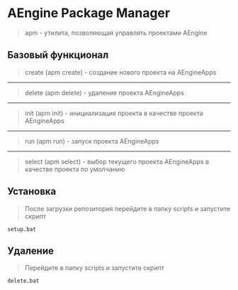 # AEngine Package Manager

> apm -  утилита, позволяющая управлять проектами AEngine

## Базовый функционал
> create (apm create) - создание нового проекта на AEngineApps
---
> delete (apm delete) - удаление проекта AEngineApps
---
> init (apm init) - инициализация проекта в качестве проекта AEngineApps
---
> run (apm run) - запуск проекта AEngineApps
---
> select (apm select) - выбор текущего проекта AEngineApps в качестве проекта по умолчанию

## Установка
> После загрузки репозитория перейдите в папку scripts и запустите скрипт

    setup.bat

## Удаление
> Перейдите в папку scripts и запустите скрипт

    delete.bat